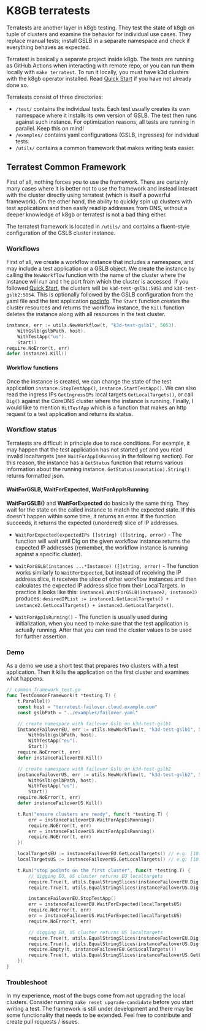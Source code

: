 # K8GB terratests
Terratests are another layer in k8gb testing. They test the state of k8gb on tuple of clusters and examine the behavior
for individual use cases. They replace manual tests; install GSLB in a separate namespace and check if everything
behaves as expected.

Terratest is basically a separate project inside k8gb. The tests are running as GitHub Actions when interacting
with remote repo, or you can run them locally with `make terratest`. To run it locally, you must have k3d clusters
with the k8gb operator installed. Read [Quick Start](../README.md#quick-start) if you have not already done so.

Terratests consist of three directories:

- `/test/` contains the individual tests. Each test usually creates its own namespace where it installs its own
  version of GSLB. The test then runs against such instance. For optimization reasons, all tests are running
  in parallel. Keep this on mind!
- `/examples/` contains yaml configurations (GSLB, ingresses) for individual tests.
- `/utils/` contains a common framework that makes writing tests easier.

## Terratest Common Framework
First of all, nothing forces you to use the framework. There are certainly many cases where it is better not to use
the framework and instead interact with the cluster directly using terratest (which is itself a powerful framework).
On the other hand, the ability to quickly spin up clusters with test applications and then easily read ip addresses
from DNS, without a deeper knowledge of k8gb or terratest is not a bad thing either.

The terratest framework is located in `/utils/` and contains a fluent-style configuration of the GSLB cluster instance.

### Workflows
First of all, we create a workflow instance that includes a namespace, and may include a test application or a GSLB object.
We create the instance by calling the `NewWorkflow` function with the name of the cluster where the instance will run and t
he port from which the cluster is accessed. If you followed [Quick Start](../README.md#quick-start), the clusters will
be `k3d-test-gslb1:5053` and `k3d-test-gslb2:5054`. This is optionally followed by the GSLB configuration from the yaml
file and the test application [podinfo](https://github.com/stefanprodan/podinfo). The `Start` function creates the
cluster resources and returns the workflow instance, the `Kill` function deletes the instance along with all resources
in the test cluster.
```go
instance, err := utils.NewWorkflow(t, "k3d-test-gslb1", 5053).
    WithGslb(gslbPath, host).
    WithTestApp("us").
    Start()
require.NoError(t, err)
defer instance1.Kill()
```

#### Workflow functions
Once the instance is created, we can change the state of the test application `instance.StopTestApp()`, 
`instance.StartTestApp()`. We can also read the ingress IPs `GetIngressIPs` local targets `GetLocalTargets()`, or call `Dig()` 
against the CoreDNS cluster where the instance is running. Finally, I would like to mention `HitTestApp` which is a function 
that makes an http request to a test application and returns its status.

### Workflow status
Terratests are difficult in principle due to race conditions. For example, it may happen that the test application 
has not started yet and you read invalid localtargets (see `WaitForAppIsRunning` in the following section).
For this reason, the instance has a `GetStatus` function that returns various information about the running instance.
`GetStatus(annotation).String()` returns formatted json.

#### WaitForGSLB, WaitForExpected, WaitForAppIsRunning
**WaitForGSLB()** and **WaitForExpected** do basically the same thing. They wait for the state on the called instance 
to match the expected state. If this doesn't happen within some time, it returns an error. If the function succeeds, 
it returns the expected (unordered) slice of IP addresses.

 - `WaitForExpected(expectedIPs []string) ([]string, error)` - The function will wait until Dig on the given workflow instance 
   returns the expected IP addresses (remember, the workflow instance is running against a specific cluster).

  - `WaitForGSLB(instances ...*Instance) ([]string, error)` - The function works similarly to `WaitForExpected`, but instead 
    of receiving the IP address slice, it receives the slice of other workflow instances and then calculates the expected IP 
    address slice from their LocalTargets. In practice it looks like this: `instance1.WaitForGSLB(instance2, instance3)` produces: 
    `desiredIPList := instance1.GetLocalTargets() + instance2.GetLocalTargets() + instance3.GetLocalTargets()`.

  - `WaitForAppIsRunning()` - The function is usually used during initialization, when you need to make sure that the test application is actually running. 
    After that you can read the cluster values to be used for further assertion. 

### Demo
As a demo we use a short test that prepares two clusters with a test application. Then it kills the application on the
first cluster and examines what happens.
```go
// common_framework_test.go
func TestCommonFramework(t *testing.T) {
	t.Parallel()
	const host = "terratest-failover.cloud.example.com"
	const gslbPath = "../examples/failover.yaml"

	// create namespace with failover Gslb on k3d-test-gslb1
	instanceFailoverEU, err := utils.NewWorkflow(t, "k3d-test-gslb1", 5053).
		WithGslb(gslbPath, host).
		WithTestApp("eu").
		Start()
	require.NoError(t, err)
	defer instanceFailoverEU.Kill()

	// create namespace with failover Gslb on k3d-test-gslb2
	instanceFailoverUS, err := utils.NewWorkflow(t, "k3d-test-gslb2", 5054).
		WithGslb(gslbPath, host).
		WithTestApp("us").
		Start()
	require.NoError(t, err)
	defer instanceFailoverUS.Kill()

	t.Run("ensure clusters are ready", func(t *testing.T) {
		err = instanceFailoverEU.WaitForAppIsRunning()
		require.NoError(t, err)
		err = instanceFailoverUS.WaitForAppIsRunning()
		require.NoError(t, err)
	})

	localTargetsEU := instanceFailoverEU.GetLocalTargets() // e.g: [10.43.78.154, 10.43.78.155]
	localTargetsUS := instanceFailoverUS.GetLocalTargets() // e.g: [10.43.150.206, 10.43.150.207]

	t.Run("stop podinfo on the first cluster", func(t *testing.T) {
		// digging EU, US cluster returns EU localtargets
		require.True(t, utils.EqualStringSlices(instanceFailoverEU.Dig(), localTargetsEU))
		require.True(t, utils.EqualStringSlices(instanceFailoverUS.Dig(), localTargetsEU))

		instanceFailoverEU.StopTestApp()
		err = instanceFailoverEU.WaitForExpected(localTargetsUS)
		require.NoError(t, err)
		err = instanceFailoverUS.WaitForExpected(localTargetsUS)
		require.NoError(t, err)

		// digging EU, US cluster returns US localtargets
		require.True(t, utils.EqualStringSlices(instanceFailoverEU.Dig(), localTargetsUS))
		require.True(t, utils.EqualStringSlices(instanceFailoverUS.Dig(), localTargetsUS))
		require.Empty(t, instanceFailoverEU.GetLocalTargets())
		require.True(t, utils.EqualStringSlices(instanceFailoverUS.GetLocalTargets(), localTargetsUS))
	})
}
```

### Troubleshoot
In my experience, most of the bugs come from not upgrading the local clusters. Consider running `make reset upgrade-candidate` 
before you start writing a test. The framework is still under development and there may be some 
functionality that needs to be extended. Feel free to contribute and create pull requests / issues. 
